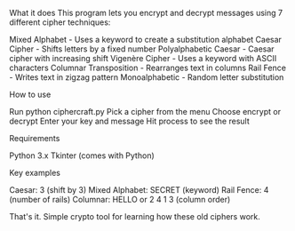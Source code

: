 What it does
This program lets you encrypt and decrypt messages using 7 different cipher techniques:

Mixed Alphabet - Uses a keyword to create a substitution alphabet
Caesar Cipher - Shifts letters by a fixed number
Polyalphabetic Caesar - Caesar cipher with increasing shift
Vigenère Cipher - Uses a keyword with ASCII characters
Columnar Transposition - Rearranges text in columns
Rail Fence - Writes text in zigzag pattern
Monoalphabetic - Random letter substitution

How to use

Run python ciphercraft.py
Pick a cipher from the menu
Choose encrypt or decrypt
Enter your key and message
Hit process to see the result

Requirements

Python 3.x
Tkinter (comes with Python)

Key examples

Caesar: 3 (shift by 3)
Mixed Alphabet: SECRET (keyword)
Rail Fence: 4 (number of rails)
Columnar: HELLO or 2 4 1 3 (column order)

That's it. Simple crypto tool for learning how these old ciphers work.
